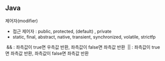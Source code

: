 
## Java

제어자(modifier)
- 접근 제어자 : public, protected, (default) , private
- static, final, abstract, native, transient, synchronized, volatile, strictfp


 && : 좌측값이 true면 우측값 반환, 좌측값이 false면 좌측값 반환
 || : 좌측값이 true면 좌측값 반환, 좌측값이 false면 좌측값 반환